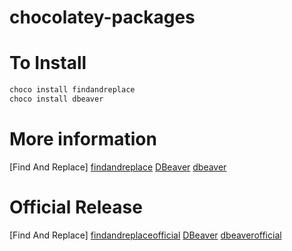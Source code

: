 # chocolatey-packages

# To Install
```powershell
choco install findandreplace
choco install dbeaver
```

# More information
[Find And Replace] [findandreplace]
[DBeaver] [dbeaver]

   [findandreplace]: <https://chocolatey.org/packages/findandreplace>
   [dbeaver]: <http://dbeaver.jkiss.org/>
   
# Official Release
[Find And Replace] [findandreplaceofficial]
[DBeaver] [dbeaverofficial]

   [findandreplaceofficial]: <http://findandreplace.sourceforge.net/>
   [dbeaverofficial]: <http://dbeaver.jkiss.org/>
